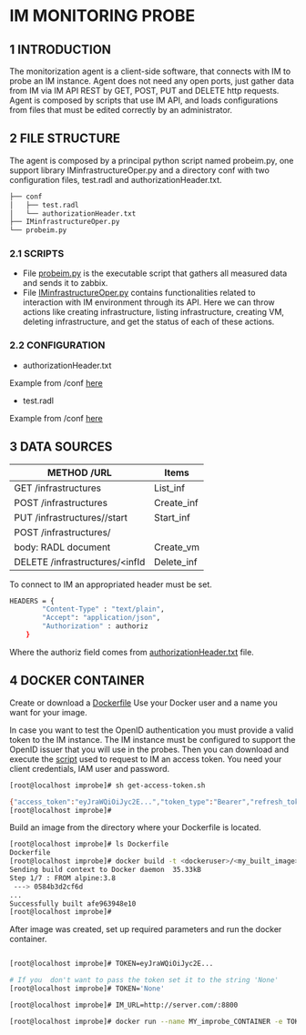 # IM MONITORING PROBE

## 1	INTRODUCTION

The monitorization agent is a client-side software, that connects with IM to probe an IM instance. Agent does not need any open ports, just gather data from IM via IM API REST by GET, POST, PUT and DELETE http requests. Agent is composed by scripts that use IM API, and loads configurations from files that must be edited correctly by an administrator.

## 2	FILE STRUCTURE

The agent is composed by a principal python script named probeim.py, one support library IMinfrastructureOper.py and a directory conf with two configuration files, test.radl and authorizationHeader.txt.

```sh
├── conf
│   ├── test.radl
│   └── authorizationHeader.txt
├── IMinfrastructureOper.py
└── probeim.py
```

### 2.1	SCRIPTS

* File [probeim.py](https://github.com/grycap/im/blob/master/monitoring/probeim.py) is the executable script that gathers all measured data and sends it to zabbix.
* File [IMinfrastructureOper.py](https://github.com/grycap/im/blob/master/monitoring/IMinfrastructureOper.py) contains functionalities related to interaction with IM environment through its API. Here we can throw actions like creating infrastructure, listing infrastructure, creating VM, deleting infrastructure, and get the status of each of these actions.

### 2.2	CONFIGURATION

* authorizationHeader.txt

Example from /conf [here](https://github.com/grycap/im/blob/master/monitoring/conf/authorizationHeader.txt)

* test.radl

Example from /conf [here](https://github.com/grycap/im/blob/master/monitoring/conf/test.radl)

## 3	DATA SOURCES

| METHOD /URL| Items|
| ------ | ------ |
| GET /infrastructures| List_inf |
| POST /infrastructures| Create_inf |
| PUT /infrastructures/<infId>/start | Start_inf |
| POST /infrastructures/<infId>
 body:	RADL document | Create_vm |
| DELETE /infrastructures/<infId|Delete_inf |


To connect to IM an appropriated header must be set.
```sh
HEADERS = {
        "Content-Type" : "text/plain",
        "Accept": "application/json",
        "Authorization" : authoriz
    }
 ```
Where the authoriz field comes from [authorizationHeader.txt](https://github.com/grycap/im/blob/master/monitoring/conf/authorizationHeader.txt) file.

## 4	DOCKER CONTAINER

Create or download a [Dockerfile](https://github.com/grycap/im/blob/master/monitoring/Dockerfile)  Use your Docker user and a name you want for your image.

In case you want to test the OpenID authentication you must provide a valid token to the IM instance. The IM instance must be configured to support the OpenID issuer that you will use in the probes. Then you can download and execute the [script](https://github.com/grycap/im/blob/master/monitoring/get-access-token.sh) used to request to IM an access token. You need your client credentials, IAM user and password.

```sh
[root@localhost improbe]# sh get-access-token.sh 

{"access_token":"eyJraWQiOiJyc2E...","token_type":"Bearer","refresh_token":"eyJhbGciOiJub25lIn0.eyJqd...","expires_in":3599,"scope":"address phone openid email profile offline_access","id_token":"eyJraWQiOi..."}
[root@localhost improbe]# 

```
Build an image from the directory where your Dockerfile is located.

```sh
[root@localhost improbe]# ls Dockerfile 
Dockerfile
[root@localhost improbe]# docker build -t <dockeruser>/<my_built_image> .
Sending build context to Docker daemon  35.33kB
Step 1/7 : FROM alpine:3.8
 ---> 0584b3d2cf6d
...
Successfully built afe963948e10
[root@localhost improbe]# 

```

After image was created, set up required parameters and run the docker container.

```sh

[root@localhost improbe]# TOKEN=eyJraWQiOiJyc2E...

# If you  don't want to pass the token set it to the string 'None'
[root@localhost improbe]# TOKEN='None'

[root@localhost improbe]# IM_URL=http://server.com/:8800

[root@localhost improbe]# docker run --name MY_improbe_CONTAINER -e TOKEN=$TOKEN -e IM_URL=$IM_URL -d <dockeruser>/<my_built_image>

```